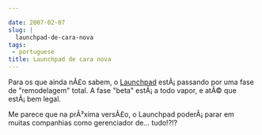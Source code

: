 ```yaml
---

date: 2007-02-07
slug: |
  launchpad-de-cara-nova
tags:
 - portuguese
title: Launchpad de cara nova
---
```


Para os que ainda nÃ£o sabem, o [Launchpad](http://launchpad.net)
estÃ¡ passando por uma fase de "remodelagem" total. A fase "beta"
estÃ¡ a todo vapor, e atÃ© que estÃ¡ bem legal.

Me parece que na prÃ³xima versÃ£o, o Launchpad poderÃ¡ parar em muitas
companhias como gerenciador de... tudo!?!?
